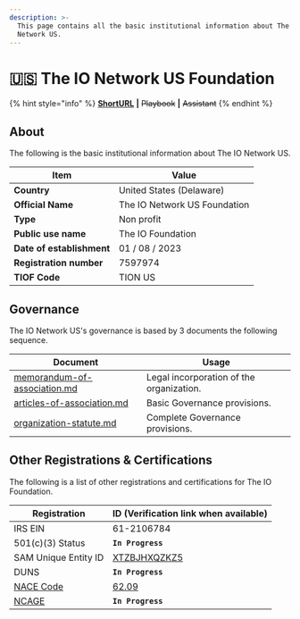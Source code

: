 ```yaml
---
description: >-
  This page contains all the basic institutional information about The IO
  Network US.
---
```


# 🇺🇸 The IO Network US Foundation

{% hint style="info" %}
[**ShortURL**](https://tiof.click/TIONUSInfo) **|** ~~Playbook~~ **|** ~~Assistant~~
{% endhint %}

## About

The following is the basic institutional information about The IO Network US.

| Item                      | Value                        |
| ------------------------- | ---------------------------- |
| **Country**               | United States (Delaware)     |
| **Official Name**         | The IO Network US Foundation |
| **Type**                  | Non profit                   |
| **Public use name**       | The IO Foundation            |
| **Date of establishment** | 01 / 08 / 2023               |
| **Registration number**   | 7597974                      |
| **TIOF Code**             | TION US                      |

## Governance

The IO Network US's governance is based by 3 documents the following sequence.

| Document                                                                                         | Usage                                    |
| ------------------------------------------------------------------------------------------------ | ---------------------------------------- |
| [memorandum-of-association.md](../the-io-foundation-mtue/memorandum-of-association.md "mention") | Legal incorporation of the organization. |
| [articles-of-association.md](../the-io-foundation-mtue/articles-of-association.md "mention")     | Basic Governance provisions.             |
| [organization-statute.md](../the-io-foundation-mtue/organization-statute.md "mention")           | Complete Governance provisions.          |

## Other Registrations & Certifications

The following is a list of other registrations and certifications for The IO Foundation.

| Registration                                                                                                                                                      | ID (Verification link when available)                                                      |
| ----------------------------------------------------------------------------------------------------------------------------------------------------------------- | ------------------------------------------------------------------------------------------ |
| IRS EIN                                                                                                                                                           | 61-2106784                                                                                 |
| 501(c)(3) Status                                                                                                                                                  | **`In Progress`**                                                                          |
| SAM Unique Entity ID                                                                                                                                              | [XTZBJHXQZKZ5](https://unitedstatesbusinessregistration.us/check-sam-registration-status/) |
| DUNS                                                                                                                                                              | **`In Progress`**                                                                          |
| [NACE Code](https://ec.europa.eu/eurostat/ramon/nomenclatures/index.cfm?TargetUrl=LST\_CLS\_DLD\&StrNom=NACE\_REV2\&StrLanguageCode=EN\&StrLayoutCode=HIERARCHIC) | [62.09](https://nacev2.com/en/search?q=62.09)                                              |
| [NCAGE](https://eportal.nspa.nato.int/Codification/Support/en/Products/NCAGE/)                                                                                    | **`In Progress`**                                                                          |

